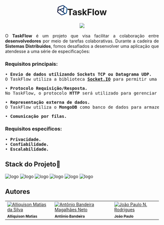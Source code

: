 <div style="text-align: center">
  <h1 align="center"><img src="Front-End/assets/img/logoReadme.png" alt="logo" width="33" height="33">TaskFlow</h1>
  <p align="center">
    <img
      src="http://img.shields.io/static/v1?label=STATUS&message=EM%20DESENVOLVIMENTO&color=GREEN&style=for-the-badge" />
  </p>
</div>
<div>
  <p align="justify">O <b>TaskFlow</b> é um projeto que visa facilitar a colaboração entre <b>desenvolvedores</b> por
    meio de tarefas
    colaborativas. Durante a cadeira de <b>Sistemas Distribuídos</b>, fomos desafiados a desenvolver uma aplicação que
    atendesse a uma série de especificações:
  </p>
</div>
<div>
  <h3><b>Requisitos principais:</b></h3>
  <pre align="justify">
&#x2022 <b>Envio de dados utilizando Sockets TCP ou Datagrama UDP.</b>
O TaskFlow utiliza a biblioteca <a href="https://socket.io/docs/v4/"><b>Socket.IO</b></a> para permitir uma comunicação bidirecional em tempo real entre <b>clientes</b> e <b>servidor</b> através de <b>WebSockets</b>, garantindo eficiência e confiabilidade no envio e recebimento de dados entre os desenvolvedores conectados ao sistema.
</pre>
  <pre align="justify">
&#x2022 <b>Protocolo Requisição/Resposta.</b>
No TaskFlow, o protocolo <b>HTTP</b> será utilizado para gerenciar as <b>requisições</b> e <b>respostas</b> entre os clientes e o servidor. Os clientes enviarão requisições <b>HTTP</b> para o servidor, que processará essas solicitações e enviará as respostas correspondentes de volta aos clientes. 
</pre>
  <pre align="justify">
&#x2022 <b>Representação externa de dados.</b>
O TaskFlow utiliza o <b>MongoDB</b> como banco de dados para armazenar e recuperar os dados do sistema. O MongoDB é um banco de dados <b>NoSQL</b> que trabalha com documentos <b>JSON</b>, o que facilita a representação externa dos dados. Os desenvolvedores podem interagir com o banco de dados MongoDB para armazenar informações relacionadas a tarefas, usuários, mensagens e outros dados relevantes do sistema.
</pre>
  <pre align="justify">
&#x2022 <b>Comunicação por filas.</b>
</pre>
</div>
<div>
  <h3><b>Requisitos específicos:</b></h3>
  <pre>
&#x2022 <b>Privacidade.</b>
&#x2022 <b>Confiabilidade.</b>
&#x2022 <b>Escalabilidade.</b>
</pre>
</div>
<h2>Stack do Projeto🚀</h2>
<div style="display: inline_block">
  <img align="center" alt="logo" height="45" width="45"
    src="https://cdn.jsdelivr.net/gh/devicons/devicon/icons/html5/html5-plain.svg" />
  <img align="center" alt="logo" height="45" width="45"
    src="https://cdn.jsdelivr.net/gh/devicons/devicon/icons/css3/css3-plain.svg" />
  <img align="center" alt="logo" height="45" width="45"
    src="https://cdn.jsdelivr.net/gh/devicons/devicon/icons/javascript/javascript-plain.svg" />
  <img align="center" alt="logo" height="45" width="45"
    src="https://cdn.jsdelivr.net/gh/devicons/devicon/icons/nodejs/nodejs-original.svg" />
  <img align="center" alt="logo" height="45" width="45"
    src="https://cdn.jsdelivr.net/gh/devicons/devicon/icons/express/express-original.svg" />
  <img align="center" alt="logo" height="45" width="45"
    src="https://cdn.jsdelivr.net/gh/devicons/devicon/icons/mongodb/mongodb-original-wordmark.svg" />
</div>
<h2>Autores</h2>
<div>
  <table>
    <tr>
      <td>
        <a href="https://github.com/Ally-Matias">
          <img src="https://avatars.githubusercontent.com/u/98532868?v=4" alt="Alliquison Matias da Silva"
            width="100px">
          <br>
          <sub><b>Alliquison Matias</b></sub>
        </a>
      </td>
      <td>
        <a href="https://github.com/bandeirapk">
          <img src="https://avatars.githubusercontent.com/u/85970097?v=4" alt="Antônio Bandeira Magalhães Neto"
            width="100px">
          <br>
          <sub><b>Antônio Bandeira</b></sub>
        </a>
      </td>
      <td>
        <a href="https://github.com/joaopaulonr">
          <img src="https://avatars.githubusercontent.com/u/106177735?v=4" alt="João Paulo N. Rodrigues" width="100px">
          <br>
          <sub><b>João Paulo</b></sub>
        </a>
      </td>
    </tr>
  </table>
</div>